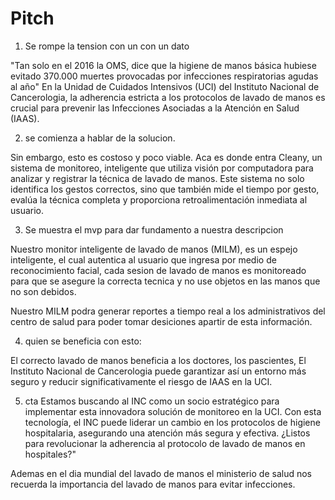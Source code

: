 # Pitch

1. Se rompe la tension con un con un dato 

"Tan solo en el 2016 la OMS, dice que la higiene de manos básica hubiese evitado 370.000 muertes provocadas por infecciones respiratorias agudas al año" En la Unidad de Cuidados Intensivos (UCI) del Instituto Nacional de Cancerologia, la adherencia estricta a los protocolos de lavado de manos es crucial para prevenir las Infecciones Asociadas a la Atención en Salud (IAAS). 

2.  se comienza a hablar de la solucion.

Sin embargo, esto es costoso y poco viable. Aca es donde entra Cleany, un sistema de monitoreo, inteligente que utiliza visión por computadora para analizar y registrar la técnica de lavado de manos. Este sistema no solo identifica los gestos correctos, sino que también mide el tiempo por gesto, evalúa la técnica completa y proporciona retroalimentación inmediata al usuario.

3. Se muestra el mvp para dar fundamento a nuestra descripcion

Nuestro monitor inteligente de lavado de manos (MILM), es un espejo inteligente, el cual autentica al usuario que ingresa por medio de reconocimiento facial, cada sesion de lavado de manos es monitoreado para que se asegure la correcta tecnica y no use objetos en las manos que no son debidos. 

Nuestro MILM podra generar reportes a tiempo real a los administrativos del centro de salud para poder tomar desiciones apartir de esta información. 

4. quien se beneficia con esto: 

El correcto lavado de manos beneficia a los doctores, los pascientes,  El Instituto Nacional de Cancerologia puede garantizar así un entorno más seguro y reducir significativamente el riesgo de IAAS en la UCI.

5. cta
Estamos buscando al INC como un socio estratégico para implementar esta innovadora solución de monitoreo en la UCI. Con esta tecnología, el INC puede liderar un cambio en los protocolos de higiene hospitalaria, asegurando una atención más segura y efectiva. ¿Listos para revolucionar la adherencia al protocolo de lavado de manos en hospitales?"










Ademas en el dia mundial del lavado de manos el ministerio de salud nos recuerda la importancia del lavado de manos para evitar infecciones. 